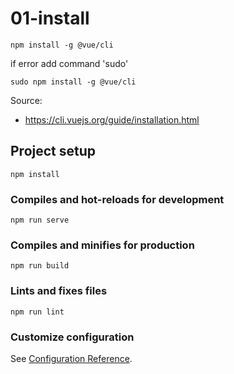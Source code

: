 # 01-install

```
npm install -g @vue/cli

```

if error add command 'sudo'

```
sudo npm install -g @vue/cli

```

Source:
  - https://cli.vuejs.org/guide/installation.html

## Project setup
```
npm install
```

### Compiles and hot-reloads for development
```
npm run serve
```

### Compiles and minifies for production
```
npm run build
```

### Lints and fixes files
```
npm run lint
```

### Customize configuration
See [Configuration Reference](https://cli.vuejs.org/config/).
